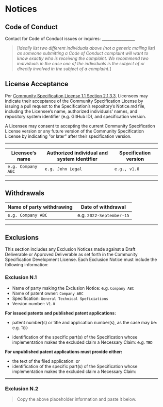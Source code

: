 # Notices

## Code of Conduct

Contact for Code of Conduct issues or inquires:  _________________

> [_Ideally list two different individuals above (not a generic mailing list) as someone submitting a Code of Conduct complaint will want to know exactly who is receiving the complaint. We recommend two individuals in the case one of the individuals is the subject of or directly involved in the subject of a complaint._]


## License Acceptance

Per [Community Specification License 1.1 Section 2.1.3.3](https://github.com/CommunitySpecification/Community_Specification/blob/V1.1/1._Community_Specification_License.md), Licensees may indicate their acceptance of the Community Specification License by issuing a pull request to the Specification’s repository’s Notice.md file, including the Licensee’s name, authorized individuals' names, and repository system identifier (e.g. GitHub ID), and specification version.

A Licensee may consent to accepting the current Community Specification License version or any future version of the Community Specification License by indicating "or later" after their specification version.

--------------------------------------------------------------------------------------------------------------------

Licensee’s name     | Authorized individual and system identifier | Specification version 
--------------------|---------------------------------------------|---------------------
`e.g. Company ABC`  | `e.g. John Legal`                           | `e.g., v1.0`

--------------------------------------------------------------------------------------------------------------------

## Withdrawals

Name of party withdrawing   |  Date of withdrawal
----------------------------|---------------------
`e.g. Company ABC`		    | e.g. `2022-September-15`

----------------------------------------------------------------------------------------------------------------------

## Exclusions

This section includes any Exclusion Notices made against a Draft Deliverable or Approved Deliverable as set forth in the Community Specification Development License.  Each Exclusion Notice must include the following information:

### Exclusion N.1

* Name of party making the Exclusion Notice: e.g. `Company ABC`
* Name of patent owner: `Company ABC`
* Specification: `General Technical Speficiations`
* Version number: `V1.0`

**For issued patents and published patent applications:**

* patent number(s) or title and application number(s), as the case may be: e.g. `TBD`

* identification of the specific part(s) of the Specification whose implementation makes the excluded claim a Necessary Claim: e.g. `TBD`

**For unpublished patent applications must provide either:**

* the text of the filed application: 
or   
* identification of the specific part(s) of the Specification whose implementation makes the excluded claim a Necessary Claim:

-----------------------------------------------------------------------------------------

### Exclusion N.2

> Copy the above placeholder information and paste it below.